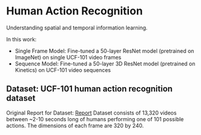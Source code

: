 # Human Action Recognition 
Understanding spatial and temporal information learning. 

In this work:
  * Single Frame Model: Fine-tuned a 50-layer ResNet model (pretrained on ImageNet) on single UCF-101 video frames
  * Sequence Model: Fine-tuned a 50-layer 3D ResNet model (pretrained on Kinetics) on UCF-101 video sequences

## Dataset: UCF-101 human action recognition dataset
Original Report for Dataset: [Report](https://www.crcv.ucf.edu/papers/UCF101_CRCV-TR-12-01.pdf)
Dataset consists of 13,320 videos between ~2-10 seconds long of humans performing one of 101 possible actions. The dimensions of each frame are 320 by 240.
